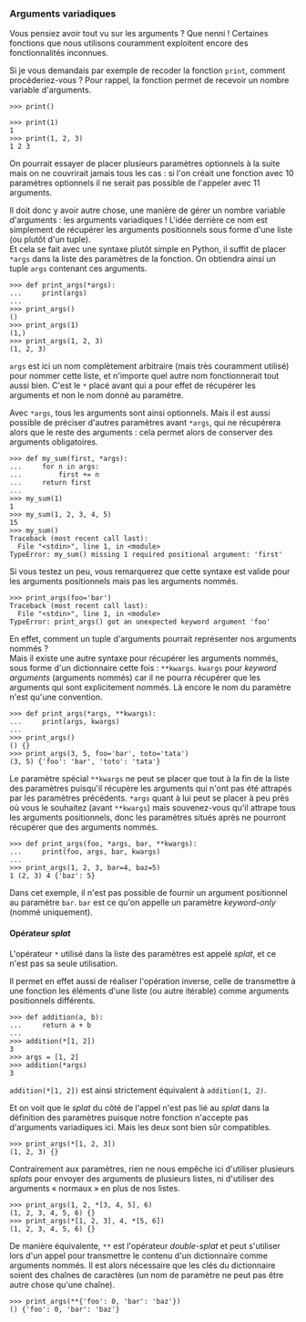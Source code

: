 ### Arguments variadiques

Vous pensiez avoir tout vu sur les arguments ? Que nenni !
Certaines fonctions que nous utilisons couramment exploitent encore des fonctionnalités inconnues.

Si je vous demandais par exemple de recoder la fonction `print`, comment procéderiez-vous ?
Pour rappel, la fonction permet de recevoir un nombre variable d'arguments.

```pycon
>>> print()

>>> print(1)
1
>>> print(1, 2, 3)
1 2 3
```

On pourrait essayer de placer plusieurs paramètres optionnels à la suite mais on ne couvrirait jamais tous les cas : si l'on créait une fonction avec 10 paramètres optionnels il ne serait pas possible de l'appeler avec 11 arguments.

Il doit donc y avoir autre chose, une manière de gérer un nombre variable d'arguments : les arguments variadiques !
L'idée derrière ce nom est simplement de récupérer les arguments positionnels sous forme d'une liste (ou plutôt d'un tuple).  
Et cela se fait avec une syntaxe plutôt simple en Python, il suffit de placer `*args` dans la liste des paramètres de la fonction.
On obtiendra ainsi un tuple `args` contenant ces arguments.

```pycon
>>> def print_args(*args):
...     print(args)
... 
>>> print_args()
()
>>> print_args(1)
(1,)
>>> print_args(1, 2, 3)
(1, 2, 3)
```

`args` est ici un nom complètement arbitraire (mais très couramment utilisé) pour nommer cette liste, et n'importe quel autre nom fonctionnerait tout aussi bien.
C'est le `*` placé avant qui a pour effet de récupérer les arguments et non le nom donné au paramètre.

Avec `*args`, tous les arguments sont ainsi optionnels.
Mais il est aussi possible de préciser d'autres paramètres avant `*args`, qui ne récupérera alors que le reste des arguments : cela permet alors de conserver des arguments obligatoires.

```pycon
>>> def my_sum(first, *args):
...     for n in args:
...         first += n
...     return first
... 
>>> my_sum(1)
1
>>> my_sum(1, 2, 3, 4, 5)
15
>>> my_sum()
Traceback (most recent call last):
  File "<stdin>", line 1, in <module>
TypeError: my_sum() missing 1 required positional argument: 'first'
```

Si vous testez un peu, vous remarquerez que cette syntaxe est valide pour les arguments positionnels mais pas les arguments nommés.

```pycon
>>> print_args(foo='bar')
Traceback (most recent call last):
  File "<stdin>", line 1, in <module>
TypeError: print_args() got an unexpected keyword argument 'foo'
```

En effet, comment un tuple d'arguments pourrait représenter nos arguments nommés ?  
Mais il existe une autre syntaxe pour récupérer les arguments nommés, sous forme d'un dictionnaire cette fois : `**kwargs`.
`kwargs` pour *keyword arguments* (arguments nommés) car il ne pourra récupérer que les arguments qui sont explicitement nommés.
Là encore le nom du paramètre n'est qu'une convention.

```pycon
>>> def print_args(*args, **kwargs):
...     print(args, kwargs)
... 
>>> print_args()
() {}
>>> print_args(3, 5, foo='bar', toto='tata')
(3, 5) {'foo': 'bar', 'toto': 'tata'}
```

Le paramètre spécial `**kwargs` ne peut se placer que tout à la fin de la liste des paramètres puisqu'il récupère les arguments qui n'ont pas été attrapés par les paramètres précédents.
`*args` quant à lui peut se placer à peu près où vous le souhaitez (avant `**kwargs`) mais souvenez-vous qu'il attrape tous les arguments positionnels, donc les paramètres situés après ne pourront récupérer que des arguments nommés.

```pycon
>>> def print_args(foo, *args, bar, **kwargs):
...     print(foo, args, bar, kwargs)
...
>>> print_args(1, 2, 3, bar=4, baz=5)
1 (2, 3) 4 {'baz': 5}
```

Dans cet exemple, il n'est pas possible de fournir un argument positionnel au paramètre `bar`.
`bar` est ce qu'on appelle un paramètre _keyword-only_ (nommé uniquement).

#### Opérateur _splat_

L'opérateur `*` utilisé dans la liste des paramètres est appelé _splat_, et ce n'est pas sa seule utilisation.

Il permet en effet aussi de réaliser l'opération inverse, celle de transmettre à une fonction les éléments d'une liste (ou autre itérable) comme arguments positionnels différents.

```pycon
>>> def addition(a, b):
...     return a + b
... 
>>> addition(*[1, 2])
3
>>> args = [1, 2]
>>> addition(*args)
3
```

`addition(*[1, 2])` est ainsi strictement équivalent à `addition(1, 2)`.

Et on voit que le _splat_ du côté de l'appel n'est pas lié au _splat_ dans la définition des paramètres puisque notre fonction n'accepte pas d'arguments variadiques ici.
Mais les deux sont bien sûr compatibles.

```pycon
>>> print_args(*[1, 2, 3])
(1, 2, 3) {}
```

Contrairement aux paramètres, rien ne nous empêche ici d'utiliser plusieurs _splats_ pour envoyer des arguments de plusieurs listes, ni d'utiliser des arguments « normaux » en plus de nos listes.

```pycon
>>> print_args(1, 2, *[3, 4, 5], 6)
(1, 2, 3, 4, 5, 6) {}
>>> print_args(*[1, 2, 3], 4, *[5, 6])
(1, 2, 3, 4, 5, 6) {}
```

De manière équivalente, `**` est l'opérateur _double-splat_ et peut s'utiliser lors d'un appel pour transmettre le contenu d'un dictionnaire comme arguments nommés.
Il est alors nécessaire que les clés du dictionnaire soient des chaînes de caractères (un nom de paramètre ne peut pas être autre chose qu'une chaîne).

```pycon
>>> print_args(**{'foo': 0, 'bar': 'baz'})
() {'foo': 0, 'bar': 'baz'}
```
